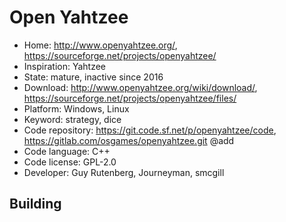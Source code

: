 # Open Yahtzee

- Home: http://www.openyahtzee.org/, https://sourceforge.net/projects/openyahtzee/
- Inspiration: Yahtzee
- State: mature, inactive since 2016
- Download: http://www.openyahtzee.org/wiki/download/, https://sourceforge.net/projects/openyahtzee/files/
- Platform: Windows, Linux
- Keyword: strategy, dice
- Code repository: https://git.code.sf.net/p/openyahtzee/code, https://gitlab.com/osgames/openyahtzee.git @add
- Code language: C++
- Code license: GPL-2.0
- Developer: Guy Rutenberg, Journeyman, smcgill

## Building
